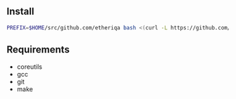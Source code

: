 ## Install

```sh
PREFIX=$HOME/src/github.com/etheriqa bash <(curl -L https://github.com/etheriqa/dotfiles/raw/master/bootstrap.sh)
```

## Requirements

* coreutils
* gcc
* git
* make
